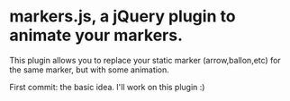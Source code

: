 # markers.js, a jQuery plugin to animate your markers.

This plugin allows you to replace your static marker (arrow,ballon,etc) for the same marker, but with some animation.

First commit: the basic idea. I'll work on this plugin :)
